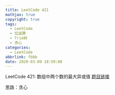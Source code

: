 ```yaml
---
title: LeetCode 421
mathjax: true
copyright: true
tags:
  - LeetCode
  - 位运算
  - Trie树
  - 贪心
categories:
  - LeetCode
abbrlink: fbbb
date: 2020-03-09 18:59:08
---
```


LeetCode 421: 数组中两个数的最大异或值 [题目链接](https://leetcode-cn.com/problems/maximum-xor-of-two-numbers-in-an-array)

思路：贪心

<!--more-->



